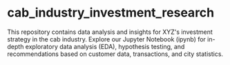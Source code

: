 # cab_industry_investment_research
This repository contains data analysis and insights for XYZ's investment strategy in the cab industry. Explore our Jupyter Notebook (ipynb) for in-depth exploratory data analysis (EDA), hypothesis testing, and recommendations based on customer data, transactions, and city statistics. 
